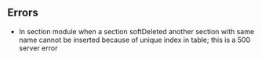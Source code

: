 ## Errors

- In section module when a section softDeleted another section with same name
cannot be inserted because of unique index in table; this is a 500 server error